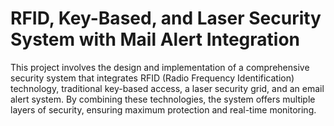 #  RFID, Key-Based, and Laser Security System with Mail Alert Integration
 This project involves the design and implementation of a comprehensive security system that integrates RFID (Radio Frequency Identification) technology, traditional key-based access, a laser security grid, and an email alert system. By combining these technologies, the system offers multiple layers of security, ensuring maximum protection and real-time monitoring.
